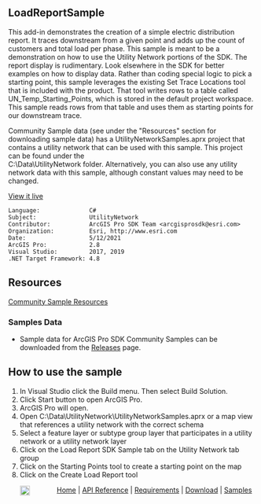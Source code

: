 ## LoadReportSample

<!-- TODO: Write a brief abstract explaining this sample -->
This add-in demonstrates the creation of a simple electric distribution report.  It traces downstream from a given point and adds up the count of customers and total load per phase.  This sample is meant to be a demonstration on how to use the Utility Network portions of the SDK.  The report display is rudimentary.  Look elsewhere in the SDK for better examples on how to display data.  Rather than coding special logic to pick a starting point, this sample leverages the existing Set Trace Locations tool that is included with the product.  That tool writes rows to a table called UN_Temp_Starting_Points, which is stored in the default project workspace.  This sample reads rows from that table and uses them as starting points for our downstream trace.  
  
Community Sample data (see under the "Resources" section for downloading sample data) has a UtilityNetworkSamples.aprx  project that contains a utility network that can be used with this sample.  This project can be found under the   
C:\Data\UtilityNetwork folder. Alternatively, you can also use any utility network data with this sample, although constant  values may need to be changed.  
  
  


<a href="http://pro.arcgis.com/en/pro-app/sdk/" target="_blank">View it live</a>

<!-- TODO: Fill this section below with metadata about this sample-->
```
Language:              C#
Subject:               UtilityNetwork
Contributor:           ArcGIS Pro SDK Team <arcgisprosdk@esri.com>
Organization:          Esri, http://www.esri.com
Date:                  5/12/2021
ArcGIS Pro:            2.8
Visual Studio:         2017, 2019
.NET Target Framework: 4.8
```

## Resources

[Community Sample Resources](https://github.com/Esri/arcgis-pro-sdk-community-samples#resources)

### Samples Data

* Sample data for ArcGIS Pro SDK Community Samples can be downloaded from the [Releases](https://github.com/Esri/arcgis-pro-sdk-community-samples/releases) page.  

## How to use the sample
<!-- TODO: Explain how this sample can be used. To use images in this section, create the image file in your sample project's screenshots folder. Use relative url to link to this image using this syntax: ![My sample Image](FacePage/SampleImage.png) -->
1. In Visual Studio click the Build menu.  Then select Build Solution.  
1. Click Start button to open ArcGIS Pro.  
1. ArcGIS Pro will open.  
1. Open C:\Data\UtilityNetwork\UtilityNetworkSamples.aprx or a map view that references a utility network with the correct schema  
1. Select a feature layer or subtype group layer that participates in a utility network or a utility network layer  
1. Click on the Load Report SDK Sample tab on the Utility Network tab group  
1. Click on the Starting Points tool to create a starting point on the map  
1. Click on the Create Load Report tool  
  


<!-- End -->

&nbsp;&nbsp;&nbsp;&nbsp;&nbsp;&nbsp;<img src="https://esri.github.io/arcgis-pro-sdk/images/ArcGISPro.png"  alt="ArcGIS Pro SDK for Microsoft .NET Framework" height = "20" width = "20" align="top"  >
&nbsp;&nbsp;&nbsp;&nbsp;&nbsp;&nbsp;&nbsp;&nbsp;&nbsp;&nbsp;&nbsp;&nbsp;
[Home](https://github.com/Esri/arcgis-pro-sdk/wiki) | <a href="https://pro.arcgis.com/en/pro-app/latest/sdk/api-reference" target="_blank">API Reference</a> | [Requirements](https://github.com/Esri/arcgis-pro-sdk/wiki#requirements) | [Download](https://github.com/Esri/arcgis-pro-sdk/wiki#installing-arcgis-pro-sdk-for-net) | <a href="https://github.com/esri/arcgis-pro-sdk-community-samples" target="_blank">Samples</a>
